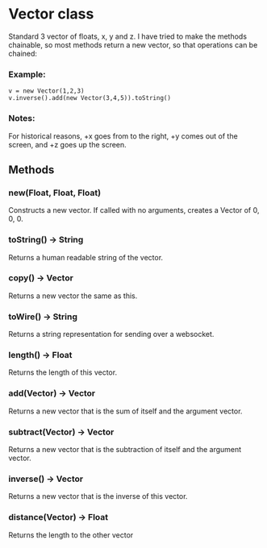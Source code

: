 # Vector class

Standard 3 vector of floats, x, y and z. I have tried to make the methods chainable, so most methods return a new vector, so that operations can be chained:

### Example:

    v = new Vector(1,2,3)
    v.inverse().add(new Vector(3,4,5)).toString()

### Notes:

For historical reasons, +x goes from to the right, +y comes out of the screen, and +z goes up the screen.

## Methods

### new(Float, Float, Float)

Constructs a new vector. If called with no arguments, creates a Vector of 0, 0, 0.

### toString() -> String

Returns a human readable string of the vector.

### copy() -> Vector

Returns a new vector the same as this.

### toWire() -> String

Returns a string representation for sending over a websocket.

### length() -> Float

Returns the length of this vector.

### add(Vector) -> Vector

Returns a new vector that is the sum of itself and the argument vector.

### subtract(Vector) -> Vector

Returns a new vector that is the subtraction of itself and the argument vector.

### inverse() -> Vector

Returns a new vector that is the inverse of this vector.

### distance(Vector) -> Float

Returns the length to the other vector